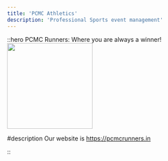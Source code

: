 ```yaml
---
title: 'PCMC Athletics'
description: 'Professional Sports event management'
---
```




::hero
PCMC Runners: Where you are always a winner!
<img src="/img/ml_logo.png" width="200px">

#description
Our website is https://pcmcrunners.in

::
